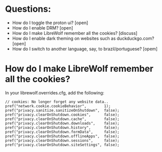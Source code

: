 # Questions:

* How do I toggle the proton ui? [open]
* How do I enable DRM? [open]
* How do I make LibreWolf remember all the cookies? [discuss]
* How do I enable dark theming on websites such as duckduckgo.com? [open]
* How do I switch to another language, say, to brazil/portuguese? [opem]

# How do I make LibreWolf remember all the cookies?

In your librewolf.overrides.cfg, add the following:

    // cookies: No longer forget any website data..
    pref("network.cookie.cookieBehavior",        1);
    pref("privacy.sanitize.sanitizeOnShutdown",  false);
    pref("privacy.clearOnShutdown.cookies",      false);
    pref("privacy.clearOnShutdown.cache",        false);
    pref("privacy.clearOnShutdown.downloads",    false);
    pref("privacy.clearOnShutdown.history",      false);
    pref("privacy.clearOnShutdown.formData",     false);
    pref("privacy.clearOnShutdown.offlineApps",  false);
    pref("privacy.clearOnShutdown.sessions",     false);
    pref("privacy.clearOnShutdown.siteSettings", false);






